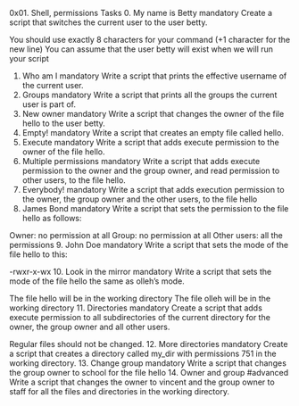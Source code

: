 0x01. Shell, permissions
Tasks
0. My name is Betty
mandatory
Create a script that switches the current user to the user betty.

You should use exactly 8 characters for your command (+1 character for the new line)
You can assume that the user betty will exist when we will run your script
1. Who am I
mandatory
Write a script that prints the effective username of the current user.
2. Groups
mandatory
Write a script that prints all the groups the current user is part of.
3. New owner
mandatory
Write a script that changes the owner of the file hello to the user betty.
4. Empty!
mandatory
Write a script that creates an empty file called hello.
5. Execute
mandatory
Write a script that adds execute permission to the owner of the file hello.
6. Multiple permissions
mandatory
Write a script that adds execute permission to the owner and the group owner, and read permission to other users, to the file hello.
7. Everybody!
mandatory
Write a script that adds execution permission to the owner, the group owner and the other users, to the file hello
8. James Bond
mandatory
Write a script that sets the permission to the file hello as follows:

Owner: no permission at all
Group: no permission at all
Other users: all the permissions
9. John Doe
mandatory
Write a script that sets the mode of the file hello to this:

-rwxr-x-wx
10. Look in the mirror
mandatory
Write a script that sets the mode of the file hello the same as olleh’s mode.

The file hello will be in the working directory
The file olleh will be in the working directory
11. Directories
mandatory
Create a script that adds execute permission to all subdirectories of the current directory for the owner, the group owner and all other users.

Regular files should not be changed.
12. More directories
mandatory
Create a script that creates a directory called my_dir with permissions 751 in the working directory.
13. Change group
mandatory
Write a script that changes the group owner to school for the file hello
14. Owner and group
#advanced
Write a script that changes the owner to vincent and the group owner to staff for all the files and directories in the working directory.
